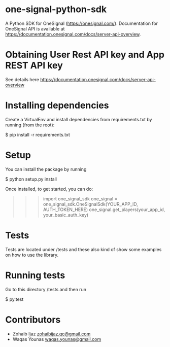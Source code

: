 # one-signal-python-sdk
A Python SDK for OneSignal (https://onesignal.com/). Documentation for OneSignal API is available at
https://documentation.onesignal.com/docs/server-api-overview.

# Obtaining User Rest API key and App REST API key

See details here https://documentation.onesignal.com/docs/server-api-overview

# Installing dependencies

Create a VirtualEnv and install dependencies from requirements.txt by running (from the root):

$ pip install -r requirements.txt

# Setup

You can install the package by running

$ python setup.py install

Once installed, to get started, you can do:

>>> import one_signal_sdk
>>> one_signal =  one_signal_sdk.OneSignalSdk(YOUR_APP_ID, AUTH_TOKEN_HERE)
>>> one_signal.get_players(your_app_id, your_basic_auth_key)

# Tests

Tests are located under /tests and these also kind of show some examples on how to use the library.

# Running tests

Go to this directory /tests and then run

$ py.test

# Contributors

- Zohaib Ijaz <zohaibijaz.qc@gmail.com>
- Waqas Younas <waqas.younas@gmail.com>


